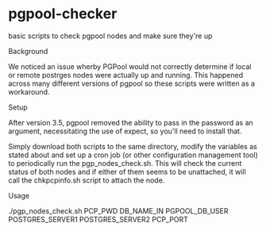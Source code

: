 # pgpool-checker
basic scripts to check pgpool nodes and make sure they're up


Background

We noticed an issue wherby PGPool would not correctly determine if local or remote postrges nodes were actually up and running. This happened across many different versions of pgpool so these scripts were written as a workaround.



Setup

After version 3.5, pgpool removed the ability to pass in the password as an argument, necessitating the use of expect, so you'll need to install that.

Simply download both scripts to the same directory, modify the variables as stated about and set up a cron job (or other configuration management tool) to periodically run the pgp_nodes_check.sh. This will check the current status of both nodes and if either of them seems to be unattached, it will call the chkpcpinfo.sh script to attach the node.



Usage

./pgp_nodes_check.sh PCP_PWD DB_NAME_IN PGPOOL_DB_USER POSTGRES_SERVER1 POSTGRES_SERVER2 PCP_PORT
